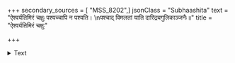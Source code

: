 +++
secondary_sources = [ "MSS_8202",]
jsonClass = "Subhaashita"
text = "ऐश्वर्यतिमिरं चक्षुः पश्यच्चापि न पश्यति।  \nपश्चाद् विमलतां याति दारिद्र्यगुलिकाञ्जनैः॥"
title = "ऐश्वर्यतिमिरं चक्षुः"

+++

<details><summary>Text</summary>

ऐश्वर्यतिमिरं चक्षुः पश्यच्चापि न पश्यति।  
पश्चाद् विमलतां याति दारिद्र्यगुलिकाञ्जनैः॥
</details>
